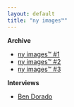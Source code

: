 ```yaml
---
layout: default
title: "ny images™"
---
```


**Archive**

- [ny images™ #1](https://notreyork.github.io/ny_images-02-01-2023/)
- [ny images™ #2](https://notreyork.github.io/ny_images-03-01-2023/)
- [ny images™ #3](https://notreyork.github.io/ny_images-04-01-2023/)

**Interviews**

- [Ben Dorado](https://notreyork.github.io/ny_images-04-01-2023/)
